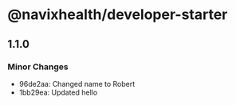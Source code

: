 # @navixhealth/developer-starter

## 1.1.0

### Minor Changes

- 96de2aa: Changed name to Robert
- 1bb29ea: Updated hello
